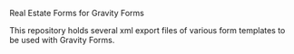 Real Estate Forms for Gravity Forms

This repository holds several xml export files of various form templates to be used with Gravity Forms.

